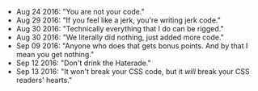 * Aug 24 2016: "You are not your code."
* Aug 29 2016: "If you feel like a jerk, you're writing jerk code."
* Aug 30 2016: "Technically everything that I do can be rigged."
* Aug 30 2016: "We literally did nothing, just added more code."
* Sep 09 2016: "Anyone who does that gets bonus points. And by that I mean you get nothing." 
* Sep 12 2016: "Don't drink the Haterade."
* Sep 13 2016: "It won't break your CSS code, but it *will* break your CSS readers' hearts."
